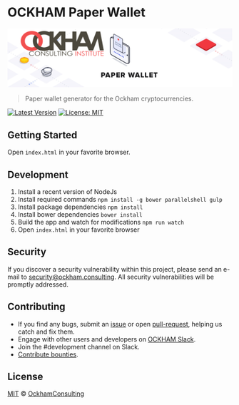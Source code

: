 # OCKHAM Paper Wallet

<p align="center">
    <img src="./banner.png" />
</p>

> Paper wallet generator for the Ockham cryptocurrencies.

[![Latest Version](https://badgen.now.sh/github/release/OckhamConsulting/paper-wallet)](https://github.com/OckhamConsulting/ock-paper/releases/latest)
[![License: MIT](https://badgen.now.sh/badge/license/MIT/green)](https://opensource.org/licenses/MIT)

## Getting Started

Open `index.html` in your favorite browser.

## Development
1. Install a recent version of NodeJs
2. Install required commands `npm install -g bower parallelshell gulp`
3. Install package dependencies `npm install`
4. Install bower dependencies `bower install`
5. Build the app and watch for modifications `npm run watch`
6. Open `index.html` in your favorite browser

## Security

If you discover a security vulnerability within this project, please send an e-mail to security@ockham.consulting. All security vulnerabilities will be promptly addressed.

## Contributing

* If you find any bugs, submit an [issue](../../issues) or open [pull-request](../../pulls), helping us catch and fix them.
* Engage with other users and developers on [OCKHAM Slack](https://ockham.consulting/slack/).
* Join the #development channel on Slack.
* [Contribute bounties](https://github.com/OckhamConsulting/OCKHAM-Bounty-Program).


## License

[MIT](LICENSE) © [OckhamConsulting](https://ockham.consulting)
